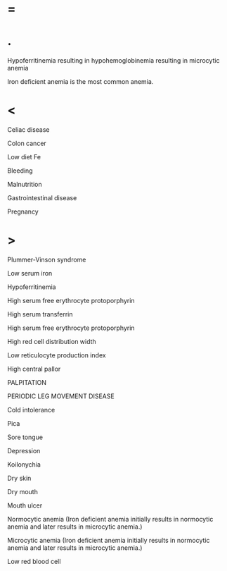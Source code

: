 # =

# .

Hypoferritinemia resulting in hypohemoglobinemia resulting in microcytic anemia

Iron deficient anemia is the most common anemia.

# <

Celiac disease

Colon cancer

Low diet Fe

Bleeding

Malnutrition

Gastrointestinal disease

Pregnancy

# >

Plummer-Vinson syndrome

Low serum iron

Hypoferritinemia

High serum free erythrocyte protoporphyrin

High serum transferrin

High serum free erythrocyte protoporphyrin

High red cell distribution width

Low reticulocyte production index

High central pallor

PALPITATION

PERIODIC LEG MOVEMENT DISEASE

Cold intolerance

Pica

Sore tongue

Depression

Koilonychia

Dry skin

Dry mouth

Mouth ulcer

Normocytic anemia (Iron deficient anemia initially results in normocytic anemia and later results in microcytic anemia.)

Microcytic anemia (Iron deficient anemia initially results in normocytic anemia and later results in microcytic anemia.)

Low red blood cell
